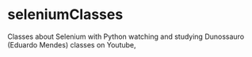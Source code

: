 # seleniumClasses
Classes about Selenium with Python watching and studying Dunossauro (Eduardo Mendes)  classes on Youtube, 
